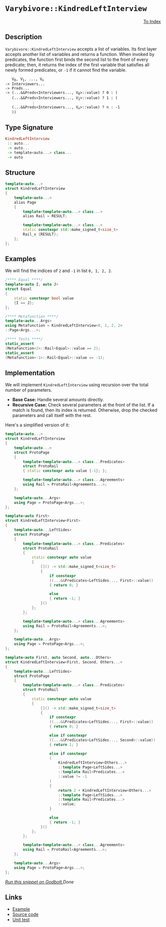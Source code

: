 <!-- Copyright 2024 Feng Mofan
SPDX-License-Identifier: Apache-2.0 -->

# `Varybivore::KindredLeftInterview`

<p style='text-align: right;'><a href="../../../facilities/metafunctions.md#varybivore-kindred-left-interview">To Index</a></p>

## Description

`Varybivore::KindredLeftInterview` accepts a list of variables.
Its first layer accepts another list of variables and returns a function.
When invoked by predicates, the function first binds the second list to the front of every predicate;
then, it returns the index of the first variable that satisfies all newly formed predicates, or `-1` if it cannot find the variable.

<pre><code>   V<sub>0</sub>, V<sub>1</sub>, ..., V<sub>n</sub>
-> Interviewers...
-> Preds...
-> (...&&Preds&lt;Interviewers..., V<sub>0</sub>&gt;::value) ? 0 : (
   (...&&Preds&lt;Interviewers..., V<sub>1</sub>&gt;::value) ? 1 : (
            &vellip;
   (...&&Preds&lt;Interviewers..., V<sub>n</sub>&gt;::value) ? n : -1
   ))</code></pre>

## Type Signature

```Haskell
KindredLeftInterview
 :: auto...
 -> auto...
 -> template<auto...> class...
 -> auto
```

## Structure

```C++
template<auto...>
struct KindredLeftInterview
{
    template<auto...>
    alias Page
    {
        template<template<auto...> class...>
        alias Rail = RESULT;

        template<template<auto...> class...>
        static constexpr std::make_signed_t<size_t>
        Rail_v {RESULT};
    };  
};
```

## Examples

We will find the indices of `2` and `-1` in list `0, 1, 2, 2`.

```C++
/**** Equal ****/
template<auto I, auto J>
struct Equal
{
    static constexpr bool value
    {I == J};
};

/**** Metafunction ****/
template<auto...Args>
using Metafunction = KindredLeftInterview<0, 1, 2, 2>
::Page<Args...>;

/**** Tests ****/
static_assert
(Metafunction<2>::Rail<Equal>::value == 2);
static_assert
(Metafunction<-1>::Rail<Equal>::value == -1);
```

## Implementation

We will implement `KindredLeftInterview` using recursion over the total number of parameters.

- **Base Case:** Handle several amounts directly.
- **Recursive Case:** Check several parameters at the front of the list.
If a match is found, then its index is returned.
Otherwise, drop the checked parameters and call itself with the rest.

Here's a simplified version of it:

```C++
template<auto...>
struct KindredLeftInterview
{
    template<auto...>
    struct ProtoPage
    {
        template<template<auto...> class...Predicates>
        struct ProtoRail
        { static constexpr auto value {-1}; };

        template<template<auto...> class...Agreements>
        using Rail = ProtoRail<Agreements...>;
    };

    template<auto...Args>
    using Page = ProtoPage<Args...>;
};

template<auto First>
struct KindredLeftInterview<First>
{
    template<auto...LeftSides>
    struct ProtoPage
    {
        template<template<auto...> class...Predicates>
        struct ProtoRail
        {   
            static constexpr auto value 
            {
                []() -> std::make_signed_t<size_t>
                {
                    if constexpr 
                    ((...&&Predicates<LeftSides..., First>::value))
                    { return 0; }

                    else
                    { return -1; }
                }()
            };
        };

        template<template<auto...> class...Agreements>
        using Rail = ProtoRail<Agreements...>;
    };

    template<auto...Args>
    using Page = ProtoPage<Args...>;
};

template<auto First, auto Second, auto...Others>
struct KindredLeftInterview<First, Second, Others...>
{
    template<auto...LeftSides>
    struct ProtoPage
    {
        template<template<auto...> class...Predicates>
        struct ProtoRail
        {   
            static constexpr auto value 
            {
                []() -> std::make_signed_t<size_t>
                {
                    if constexpr 
                    ((...&&Predicates<LeftSides..., First>::value))
                    { return 0; }

                    else if constexpr 
                    ((...&&Predicates<LeftSides..., Second>::value))
                    { return 1; }

                    else if constexpr
                    (
                        KindredLeftInterview<Others...>
                        ::template Page<LeftSides...>
                        ::template Rail<Predicates...>
                        ::value != -1
                    )
                    { 
                        return 2 + KindredLeftInterview<Others...>
                        ::template Page<LeftSides...>
                        ::template Rail<Predicates...>
                        ::value; 
                    }

                    else
                    { return -1; }
                }()
            };
        };

        template<template<auto...> class...Agreements>
        using Rail = ProtoRail<Agreements...>;
    };

    template<auto...Args>
    using Page = ProtoPage<Args...>;
};
```

[*Run this snippet on Godbolt.*](https://godbolt.org/#z:OYLghAFBqd5QCxAYwPYBMCmBRdBLAF1QCcAaPECAMzwBtMA7AQwFtMQByARg9KtQYEAysib0QXACx8BBAKoBnTAAUAHpwAMvAFYTStJg1DIApACYAQuYukl9ZATwDKjdAGFUtAK4sGISQBspK4AMngMmAByPgBGmMQSAMxcpAAOqAqETgwe3r7%2BQemZjgJhEdEscQlcybaY9iUMQgRMxAS5Pn6BdQ3Zza0EZVGx8UkpCi1tHfndEwNDFVVjAJS2qF7EyOwcAPQAVAeHR8cnezsmGgCC%2B4cA1AAimKmujMh4mAq3R%2BdXN6f/xx%2BlwuwLMiXCyG8WFuJkSbgIAE9ngB9AjEJiEBSw7Ag8zghiQrzQ2FuZATdBYKjY3G/AF0wEgv57W4ASRYqXobEETEaX0OQKZ9IBQJBBEw7IMYpJTC8RAAdArqVcJsQvA5bgBpcLoYiYdAhTBUAgswTxABu7wA7riAOxWK63R23MUSnmYaWy1AKuVKy5O24qtUEW7KYioIjKJjAd0Op0mO0g/3%2Bl0ct0klOS91wmXyxWJbC3SFMBQKb2hvV4URirH5xNJx2B9Wh8OoABKGNodfr8YsAZajmQhYEE0wqlSxD76BAIBYTAA1phkZlgBF0KiSZkAF6LgjY25msReTAwu0AWi48fusN7l%2BvNL99ed4tTUrhGbT2c93r3RZL3suwC6uKjAEDWOKxvWXiZEYtztnQMKJPcIZhkQcGdnCAFAVyoHfrWiT2g%2Bjq3vh97Js%2BmYermcqXMQwBgV2txQeEwAhlGx6wkhzYRmxJI0XRuE4iRVzEQRorkR%2Bbg5qgtwAGJ4MQEy%2Bo2wZagwOp6gaRommKxAWpg1pwnJCm7rWwkJhBT6uq%2BklfgqmnCHgWD0RZynIS2kbRgxPYMWRVlZvC4nWVJAmFgYf4KuW%2BBVh8vqPn2qpNihbYdj5cZ2nGFlxXMA5DgwI5jhOUn7oe7GZY%2B3llXFREAKxWNV9wQMstynnu5LTrOC5LngK56uucJbjusVVd25mEcNj54FQuX5eOMKVeNjpQN%2BZgBOYASRZWbo1m49lCI5HzeqQsnyYp%2BbTge3iYMsyypQtRHpbqBAbAwtwaNeJ5XsJ80LfUSi3XdPa3I9z3NRe%2BEff9cWXo1kNpVeQljf6ImkY%2B77WWj/nBXmBa/qWCqYZgwGCM5iNOkxMFoQhnFJWhvGAYT2F4z6eEEUjNrw6JFkY5RXr47RJP%2BuTLEeexiFudxnkYfzAl3mZHP3tzn5EMdxlHUVQiYGgalq7ZcoAPIEAg8Qk65qnqfqhrGqaulWiSRkTEdGta%2BgR0G0bCky2ZrNOorNlUbt%2B0C06rlcagIteaNcW%2B77WPMzjYVMxt0VB/WIc0yl82A0R33B/2lbTWKBW3EVF1HnNpMjd7d0wrVJj1Y1zWtQQU4zvOi7LqufVuANfXgRXVUVf3C2TQXo6zbDw1LYqK1rUnW0kgHTmHSrp3YOdJXXRPA8PZgT3EC9b3g7eX1D%2BNv3HiPWszROW9xVPPozytc/Vgvlt7UvCqO5rAjoNi6%2BXZvHOw1AbA33rcMGN52Yo2rv6c%2BtxL7DkLuOW%2Bj4IAoOGmbXUFstLWz0gZNwbtjae1PtXacGNWKSx2m/QOxCYFVTIYFY8tM4TPwOtjdB9CQCl2PGAMAHFQYcP9DdIB28bwiIWqAl6ZgYSWE1NqLB9ltLmltnCQhHt2HiPGgwvyFD/KLzYXHQRj5tEviYSlFhWDNrVloXQ4xXCSrvSMfdT6wJNH1nPk4k8vZJECKPlAtxH0YYiORpnKBCN/rR0YTzEKuN/z0yJqBIakFoIsUpvw0OzC3AEwSUzakCM2byxPr5Ux0S%2BZ0SSYxFJuiqbizDjxKW/F2HhLCZza4QoGS0juNgVQrAOTHm%2BIydpAyT5MluNgAAjl4MQfIDhAhjp6VkOtlYACklJoiDGMyZYhbRVz7DyfOV8kEThiKgTwxVLoRwsCyKm/DVktNtIU1xbS7gAFld5MCoF4AkvJhmXHmVRPiJMha3DeS0T53zsg1MwRpS2Sibb6RJBoI6KRbhmCOmYX005w4NNySze8oyAAqHxQIzLOCCbKlZkTFiUG0EEEBQUfK%2BQ4bIJIMVnRAJkiZUz0Jr3sZdG5YszA3QRhS5AVKSzxF3Fcel7zwXMoECSc8f8OXmLcFy7Z7LuECqQueYVFgOCrFoJwaqvA/AcC0KQVAnA3DWGsAGdYmx2Jgh4KQAgmgDWrDnCAaqkg5QaAABxmDMAATmDVwaqAb/VcBtDaaQRqOCSF4CwCQGgkVmotVajgvAFAgCRW681BrSBwFgDARAIB1gEFSLKcglA0DsjoPESIrBtiqH9QEU8ARJC3GAMgQcUg5RmF4BWIgxBHJ6H4IIEQYh2BSBkIIRQKh1AFtILoFIlp0SpE4DwQ1xrTXustZwPWsoq3BlQFNVt7bO3dt7eA310iIAeHrfQG%2Bzrli8HzVoVYEAkB1tSA2sgFAIC/v/SAYAUg0U0FoDpHNEAYj7piOEVoCIt28AQ8wYgCI9YxG0JrfNLq63YT1gwWgyHl1YBiF4YAklaC0BzdwXgWBZxGHEGR%2BSuG8Bmg%2BPu0cmtZTbBdeEMU8aLW0DwDEdEGGPBYH3WiPAyb6OkE48QE5ShHhMeAKJow7rVhUAMHRAAalaPWzwzUuoncIUQ4hZ3mYXWofdq79CGGMLayw%2BgxM5sgKsVAqRGh0dPOSDiphLDWDMBmpTo6nLwFWHYdjzgICuGmH4FIoRwjDEqKMFIRQsgCES3oLLjQFgjGqD0WLTRJjtE8J0PQMX5VlfmKlxYGXbDldy%2BMcrhX0vVGiw6rYEgd0cBNaQdNvBM23AvR2rtPa%2B13tuBAXAhASAyOSG%2B112nVhGyYFgBIjVSBeskIkOUwbEixo0JIMwgRU3VQCMG/QnBE2kGTckOUAQuABH9cGqNAQfXhqO0EYbB6s22FzatgtX7S3fvLce6tgHgPPqbWwTgrQWBmhtKeJgoUnPgODXKLgfqh34BHWOlI5mp1WekDZpQdnl26DReupgm76P9cG/9zNR7K2yluGesbbaJsY5glwbHuONCzcfX%2B59S2hXvu00Wn9qAn3xBrUBuXYvRhFiMALrgSLIPQcoHB5daGkModIAbjDWGcMOCNwRkCRGSP7vI5R6jtGjeMacyxi1%2BBdTMs43Ri1PHkB8aN4J%2Bo%2B7RPiaQ1J7YFrZPyZdUplTmA1Ou%2BYtL3TUYFCGf0sZxgRuSeWZneT2Qtml0Wpp45rTQWrCudDx5nb3nfOcH883QLLmLChZG%2BFwOUWSu1ZcGpVrwQ1IdaWJljI2WciVfyCP4o2Qh9NZq40foUwJ9Je7wv9rDWivVZa8vrf9Xyib64N1jYvXD%2B3YG3u5do3xtXrVyxAXOO/WzfmyOpbh%2Bpeg/W5gTbowdvxvu497HU7G0aqYNGNRIM7QISQFIFnTgbNYHD9QtYtMtCtE9RXWHRtZtRHYgFgK9FgBQM0QcM0e/TMCYfHBbCLcdWQUnfPOdeQSnYvHQEARIUgOnBnbdM/ZnfdVnKHU9c9XA/Awg4graYMB9ZXf9JbRIFbBAr9WXeXADWtMQ59LhZAVIVIZEIg4NZEEgggZEVQTtPgOgHXWDeDRDDDI3E3TDbDXDS3OXQjYjUjd3TACjKjMQJ3BTF3ZjSPBjNjL3LjZdP3APBTIPYTXgUPCTBECPGTUdGPXgOPDIBPcUJPLTUHPgPTdPIzEzHPKgvPCQAvedeg%2BzJgsvZzYLKvdzLvOvbIOjHYNqCvELMLeICLLjTzVfbIXvdwHfZLQfDfTrPLUfRofvfLGfHo4fVogQRfCrPIFfefPodfffXotrAYfvOYNoWfLrNYY/GdJnC/DNTgMbfggg/cIQ6sEQ5/RbPEN/EHT9T/b/bbfrf/EAENOURIRIaqCNKA1NF4m0N7IbLg2AoHPNNbXbfwaqQ7aNG0VNf1SQMNLgQNFaM/RIHYkbf46Q/rQdX4y/FEoEpTTIZwSQIAA)$Done$

## Links

- [Example](../../../code/facilities/metafunctions/varybivore/kindred_left_interview/implementation.hpp)
- [Source code](../../../../conceptrodon/varybivore/kindred_left_interview.hpp)
- [Unit test](../../../../tests/unit/metafunctions/varybivore/kindred_left_interview.test.hpp)
